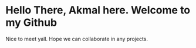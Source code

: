 # Hello There, Akmal here. Welcome to my Github

Nice to meet yall. Hope we can collaborate in any projects.
